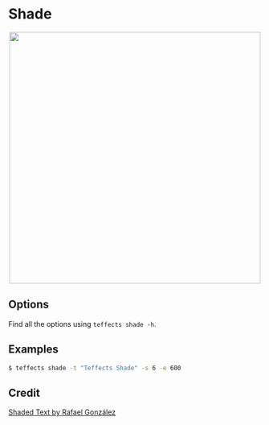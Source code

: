 # Shade

<p align="center">
<img width="500" src="https://raw.githubusercontent.com/shinokada/teffects/main/images/shade.png" />
</p>

## Options

Find all the options using `teffects shade -h`.

## Examples

```sh
$ teffects shade -t "Teffects Shade" -s 6 -e 600 
```

## Credit

[Shaded Text by Rafael González](https://codepen.io/rgg/pen/ozLzbz/)
